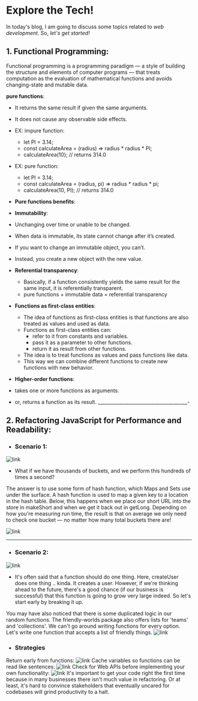 # Explore the Tech!
In today's blog, I am going to discuss some topics related to _web development_. So, _let's get started!_

## 1. Functional Programming:
Functional programming is a programming paradigm — a style of building the structure and elements of computer programs —
that treats computation as the evaluation of mathematical functions and avoids changing-state and mutable data.

 __pure functions__:
 - It returns the same result if given the same arguments.
 - It does not cause any observable side effects.

  - EX:  impure function:
    - let PI = 3.14;
    - const calculateArea = (radius) => radius * radius * PI;
    - calculateArea(10); // returns 314.0
    
  - EX:  pure function:
    - let PI = 3.14;
    - const calculateArea = (radius, pi) => radius * radius * pi;
    - calculateArea(10, PI); // returns 314.0
    
 - __Pure functions benefits__:
  
- __Immutability__:
- Unchanging over time or unable to be changed.
- When data is immutable, its state cannot change after it’s created.
- If you want to change an immutable object, you can’t.
- Instead, you create a new object with the new value.

- __Referential transparency__:
  - Basically, if a function consistently yields the same result for the same input, it is referentially transparent.
  - pure functions + immutable data = referential transparency
  
- __Functions as first-class entities__:
  - The idea of functions as first-class entities is that functions are also treated as values and used as data.
   - Functions as first-class entities can:
     - refer to it from constants and variables.
     - pass it as a parameter to other functions.
     - return it as result from other functions.
  - The idea is to treat functions as values and pass functions like data.
  - This way we can combine different functions to create new functions with new behavior.
  
 - __Higher-order functions__:
  - takes one or more functions as arguments.
  - or, returns a function as its result.
______________________________________-

## 2. Refactoring JavaScript for Performance and Readability:

- ### Scenario 1:
 ![link](https://i.ibb.co/pyWNXKs/2020-04-07-2.png)
 -  What if we have thousands of buckets, and we perform this hundreds of times a second?

The answer is to use some form of hash function, which Maps and Sets use under the surface. A hash function is used to map a given key to a location in the hash table. Below, this happens when we place our short URL into the store in makeShort and when we get it back out in getLong. Depending on how you're measuring run time, the result is that on average we only need to check one bucket — no matter how many total buckets there are!

![link](https://i.ibb.co/VCjNttf/2020-04-07-3.png)

   ---
- ### Scenario 2:
 ![link](https://i.ibb.co/gZp9xRS/2020-04-07-5.png)
 - It's often said that a function should do one thing. Here, createUser does one thing .. kinda. It creates a user. However, if we're thinking ahead to the future, there's a good chance (if our business is successful) that this function is going to grow very large indeed. So let's start early by breaking it up.

You may have also noticed that there is some duplicated logic in our random functions. The friendly-worlds package also offers lists for 'teams' and 'collections'. We can't go around writing functions for every option. Let's write one function that accepts a list of friendly things.
  ![link](https://i.ibb.co/931r2Q1/2020-04-07-7.png)
 
 - ### Strategies
Return early from functions:
 ![link](https://i.ibb.co/m4fXz2d/2020-04-07-9.png)
 Cache variables so functions can be read like sentences:
 ![link](https://i.ibb.co/y64G1JB/2020-04-07-11.png)
 Check for Web APIs before implementing your own functionality:
 ![link](https://i.ibb.co/t2z8j7N/2020-04-07-13.png)
It's important to get your code right the first time because in many businesses there isn't much value in refactoring. Or at least, it's hard to convince stakeholders that eventually uncared for codebases will grind productivity to a halt.


  
